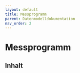 ```yaml
---
layout: default
title: Messprogramm
parent: Datenmodelldokumentation
nav_order: 2
---
```


# Messprogramm

## Inhalt